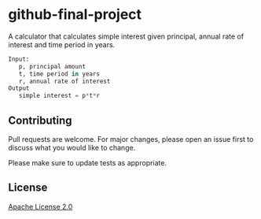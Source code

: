 # github-final-project
A calculator that calculates simple interest given principal, annual rate of interest and time period in years.

```python
Input:
   p, principal amount
   t, time period in years
   r, annual rate of interest
Output
   simple interest = p*t*r
```

## Contributing

Pull requests are welcome. For major changes, please open an issue first
to discuss what you would like to change.

Please make sure to update tests as appropriate.

## License

[Apache License 2.0](http://www.apache.org/licenses/)
